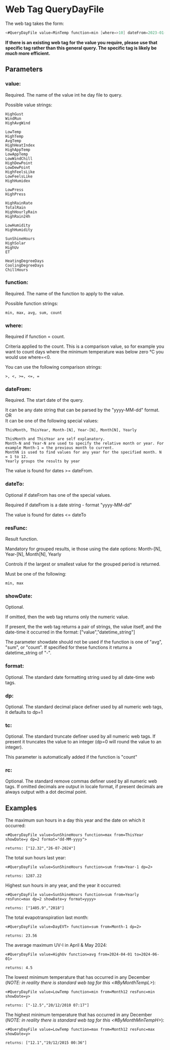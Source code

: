 <!--
    Last updated:  2024/09/20 14:48:49
-->
# Web Tag QueryDayFile
The web tag takes the form:
```go
<#QueryDayFile value=MinTemp function=min [where=>10] dateFrom=2023-01-01 [dateTo=2024-01-01] [resfunc=max] [showDate=y] [format="date_format"] [dp=N] [tc=y] [rc=y]>
```

**If there is an existing web tag for the value you require, please use that specific tag rather than this general query. The specific tag is likely be *much* more efficient.**

## Parameters
### value:
Required. The name of the value int he day file to query.

Possible value strings:

    HighGust
    WindRun
    HighAvgWind

    LowTemp
    HighTemp
    AvgTemp
    HighHeatIndex
    HighAppTemp
    LowAppTemp
    LowWindChill
    HighDewPoint
    LowDewPoint
    HighFeelsLike
    LowFeelsLike
    HighHumidex

    LowPress
    HighPress

    HighRainRate
    TotalRain
    HighHourlyRain
    HighRain24h

    LowHumidity
    HighHumidity

    SunShineHours
    HighSolar
    HighUv
    ET

    HeatingDegreeDays
    CoolingDegreeDays
    ChillHours


### function:
Required. The name of the function to apply to the value.

Possible function strings:

    min, max, avg, sum, count

### where:
Required if function = count.

Criteria applied to the count. This is a comparison value, so for example you want to count days where the minimum temperature was below zero °C you would use where=<0.

You can use the following comparison strings:

    >, <, >=, <=, =

### dateFrom:
Required. The start date of the query.

It can be any date string that can be parsed by the "yyyy-MM-dd" format.<br>
OR<br>
It can be one of the following special values:

    ThisMonth, ThisYear, Month-[N], Year-[N], Month[N], Yearly

    ThisMonth and ThisYear are self explanatory.
    Month-N and Year-N are used to specify the relative month or year. For example Month-1 = the previous month to current.
    MonthN is used to find values for any year for the specified month. N = 1 to 12.
    Yearly groups the results by year

The value is found for dates >= dateFrom.

### dateTo:
Optional if dateFrom has one of the special values.

Required if dateFrom is a date string - format "yyyy-MM-dd"

The value is found for dates <= dateTo

### resFunc:
Result function.

Mandatory for grouped results, ie those using the date options: Month-[N], Year-[N], Month[N], Yearly

Controls if the largest or smallest value for the grouped period is returned.

Must be one of the following:

    min, max


### showDate:
Optional.

If omitted, then the web tag returns only the numeric value.

If present, the the web tag returns a pair of strings, the value itself, and the date-time it occurred in the format: ["value","datetime_string"]

The parameter showdate should not be used if the function is one of "avg", "sum", or "count". If specified for these functions it returns a datetime_string of "-".

### format:
Optional. The standard date formatting string used by all date-time web tags.

### dp:
Optional. The standard decimal place definer used by all numeric web tags, it defaults to dp=1

### tc:
Optional. The standard truncate definer used by all numeric web tags. If present it truncates the value to an integer (dp=0 will round the value to an integer).

This parameter is automatically added if the function is "count"

### rc:
Optional. The standard remove commas definer used by all numeric web tags. If omitted decimals are output in locale format, if present decimals are always output with a dot decimal point.

## Examples
The maximum sun hours in a day this year and the date on which it occurred:

    <#QueryDayFile value=SunShineHours function=max from=ThisYear showDate=y dp=2 format="dd-MM-yyyy">

    returns: ["12.32","26-07-2024"]

The total sun hours last year:

    <#QueryDayFile value=SunShineHours function=sum from=Year-1 dp=2>

    returns: 1287.22

Highest sun hours in any year, and the year it occurred:

    <#QueryDayFile value=SunShineHours function=sum from=Yearly resFunc=max dp=2 showDate=y format=yyyy>

    returns: ["1405.9","2018"]

The total evapotranspiration last month:

    <#QueryDayFile value=DayEVT> function=sum from=Month-1 dp=2>

    returns: 23.56

The average maximum UV-I in April & May 2024:

    <#QueryDayFile value=HighUv function=avg from=2024-04-01 to=2024-06-01>

    returns: 4.5

The lowest minimum temperature that has occurred in any December (*NOTE: in reality there is standard web tag for this <#ByMonthTempL>*):

    <#QueryDayFile value=LowTemp function=min from=Month12 resFunc=min showDate=y>

    returns: ["-12.5","20/12/2010 07:17"]

The highest minimum temperature that has occurred in any December (*NOTE: in reality there is standard web tag for this <#ByMonthMinTempH>*):

    <#QueryDayFile value=LowTemp function=max from=Month12 resFunc=max showDate=y>

    returns: ["12.1","19/12/2015 00:36"]

